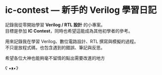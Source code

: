# ic-contest — 新手的 Verilog 學習日記

記錄我從零開始學習 **Verilog / RTL 設計** 的小專案。  
目標是參加 **IC Contest**，同時也希望這能成為其他初學者的參考。

用來記錄我在學習 Verilog、數位電路設計、RTL 撰寫與模擬的過程。  
不只是放程式碼，也包含遇到的錯誤、筆記與反思。

希望各位大神也能夠毫不留情的點出需要改進的地方

ʕ •ᴥ•ʔ

